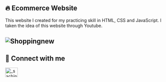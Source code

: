 🔥 Ecommerce Website
------------------------------------------------------------------------------------------------------------------------------------------------------------------------
This website I created for my practicing skill in HTML, CSS and JavaScript.
I taken the idea of this website through Youtube.

![Shoppingnew](https://user-images.githubusercontent.com/110657130/190890677-c130d9cd-c543-4ec6-babe-c5054876cc95.png)
-------------------------------------------------------------------------------------------------------------------------------------------------------------------------


📶 Connect with me
-------------------------------------------------------------------------------------------------------------------------------------------------------------------------
<p align="left">
<a href="https://twitter.com/_sachink07" target="blank"><img align="center" src="https://raw.githubusercontent.com/rahuldkjain/github-profile-readme-generator/master/src/images/icons/Social/twitter.svg" alt="_sachink07" height="30" width="40" /></a>
</p>
